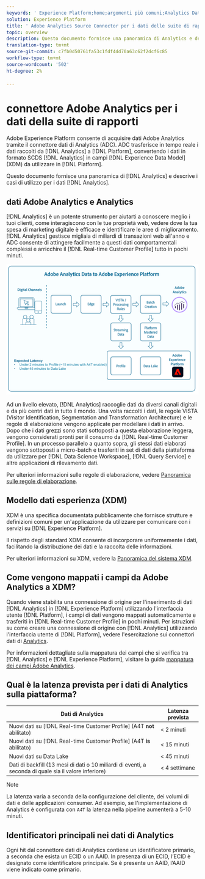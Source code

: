 ```yaml
---
keywords: ' Experience Platform;home;argomenti più comuni;Analytics Data Connector;analytics;Analytics'
solution: Experience Platform
title: ' Adobe Analytics Source Connector per i dati delle suite di rapporti'
topic: overview
description: Questo documento fornisce una panoramica di Analytics e descrive i casi di utilizzo per i dati di Analytics.
translation-type: tm+mt
source-git-commit: c7fb0d50761fa53c1fdf4dd70a63c62f2dcf6c85
workflow-type: tm+mt
source-wordcount: '502'
ht-degree: 2%

---
```



#  connettore Adobe Analytics per i dati della suite di rapporti

Adobe Experience Platform consente di acquisire  dati Adobe Analytics tramite il connettore dati di Analytics (ADC). ADC trasferisce in tempo reale i dati raccolti da [!DNL Analytics] a [!DNL Platform], convertendo i dati in formato SCDS [!DNL Analytics] in campi [!DNL Experience Data Model] (XDM) da utilizzare in [!DNL Platform].

Questo documento fornisce una panoramica di [!DNL Analytics] e descrive i casi di utilizzo per i dati [!DNL Analytics].

##  dati Adobe Analytics e Analytics

[!DNL Analytics] è un potente strumento per aiutarti a conoscere meglio i tuoi clienti, come interagiscono con le tue proprietà web, vedere dove la tua spesa di marketing digitale è efficace e identificare le aree di miglioramento. [!DNL Analytics] gestisce migliaia di miliardi di transazioni web all&#39;anno e ADC consente di attingere facilmente a questi dati comportamentali complessi e arricchire il  [!DNL Real-time Customer Profile] tutto in pochi minuti.

![](./images/analytics-data-experience-platform.png)

Ad un livello elevato, [!DNL Analytics] raccoglie dati da diversi canali digitali e da più centri dati in tutto il mondo. Una volta raccolti i dati, le regole VISTA (Visitor Identification, Segmentation and Transformation Architecture) e le regole di elaborazione vengono applicate per modellare i dati in arrivo. Dopo che i dati grezzi sono stati sottoposti a questa elaborazione leggera, vengono considerati pronti per il consumo da [!DNL Real-time Customer Profile]. In un processo parallelo a quanto sopra, gli stessi dati elaborati vengono sottoposti a micro-batch e trasferiti in set di dati della piattaforma da utilizzare per [!DNL Data Science Workspace], [!DNL Query Service] e altre applicazioni di rilevamento dati.

Per ulteriori informazioni sulle regole di elaborazione, vedere [Panoramica sulle regole di elaborazione](https://docs.adobe.com/content/help/it-IT/analytics/admin/admin-tools/processing-rules/processing-rules.html).

## Modello dati esperienza (XDM)

XDM è una specifica documentata pubblicamente che fornisce strutture e definizioni comuni per un&#39;applicazione da utilizzare per comunicare con i servizi su [!DNL Experience Platform].

Il rispetto degli standard XDM consente di incorporare uniformemente i dati, facilitando la distribuzione dei dati e la raccolta delle informazioni.

Per ulteriori informazioni su XDM, vedere la [Panoramica del sistema XDM](../../../xdm/home.md).

## Come vengono mappati i campi da  Adobe Analytics a XDM?

Quando viene stabilita una connessione di origine per l&#39;inserimento di dati [!DNL Analytics] in [!DNL Experience Platform] utilizzando l&#39;interfaccia utente [!DNL Platform], i campi di dati vengono mappati automaticamente e trasferiti in [!DNL Real-time Customer Profile] in pochi minuti. Per istruzioni su come creare una connessione di origine con [!DNL Analytics] utilizzando l&#39;interfaccia utente di [!DNL Platform], vedere l&#39;esercitazione sui connettori dati di [Analytics](../../tutorials/ui/create/adobe-applications/analytics.md).

Per informazioni dettagliate sulla mappatura dei campi che si verifica tra [!DNL Analytics] e [!DNL Experience Platform], visitare la guida [ mappatura dei campi Adobe Analytics](./mapping/analytics.md).

## Qual è la latenza prevista per i dati di Analytics sulla piattaforma?

| Dati di Analytics | Latenza prevista |
| -------------- | ---------------- |
| Nuovi dati su [!DNL Real-time Customer Profile] (A4T **not** abilitato) | &lt; 2 minuti |
| Nuovi dati su [!DNL Real-time Customer Profile] (A4T **is** abilitato) | &lt; 15 minuti |
| Nuovi dati su Data Lake | &lt; 45 minuti |
| Dati di backfill (13 mesi di dati o 10 miliardi di eventi, a seconda di quale sia il valore inferiore) | &lt; 4 settimane |

>[!NOTE]
>
>La latenza varia a seconda della configurazione del cliente, dei volumi di dati e delle applicazioni consumer. Ad esempio, se l&#39;implementazione di Analytics è configurata con `A4T` la latenza nella pipeline aumenterà a 5-10 minuti.

## Identificatori principali nei dati di Analytics

Ogni hit dal connettore dati di Analytics contiene un identificatore primario, a seconda che esista un ECID o un AAID. In presenza di un ECID, l’ECID è designato come identificatore principale. Se è presente un AAID, l’AAID viene indicato come primario.